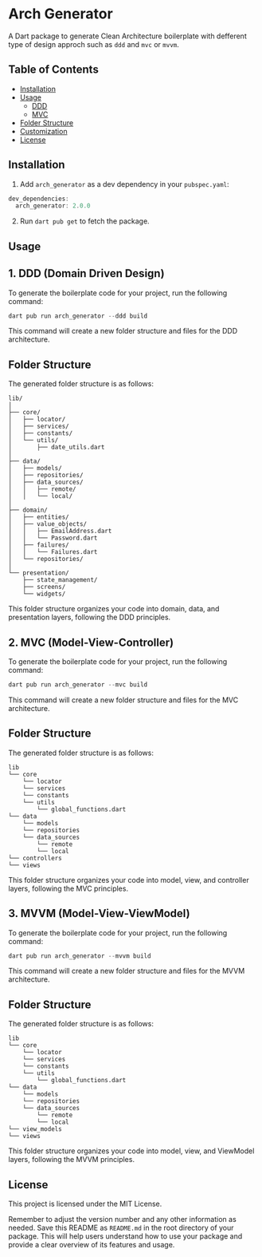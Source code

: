 # Arch Generator

A Dart package to generate Clean Architecture boilerplate with defferent type of design approch such as `ddd` and `mvc` or `mvvm`. 

## Table of Contents

- [Installation](#installation)
- [Usage](#usage)
  - [DDD](#1-ddd-domain-driven-design)
  - [MVC](#2-mvc-model-view-controller)
- [Folder Structure](#folder-structure)
- [Customization](#customization)
- [License](#license)

## Installation

1. Add `arch_generator` as a dev dependency in your `pubspec.yaml`:

```dart
dev_dependencies:
  arch_generator: 2.0.0
```

2. Run `dart pub get` to fetch the package.

## Usage

## 1. DDD (Domain Driven Design)

To generate the boilerplate code for your project, run the following command:

```dart 
dart pub run arch_generator --ddd build
```

This command will create a new folder structure and files for the DDD architecture.

## Folder Structure

The generated folder structure is as follows:

```
lib/
│
├── core/
│   ├── locator/
│   ├── services/
│   ├── constants/
│   └── utils/
│       ├── date_utils.dart
│
├── data/
│   ├── models/
│   ├── repositories/
│   ├── data_sources/
│   │   ├── remote/
│   │   └── local/
│
├── domain/
│   ├── entities/
│   ├── value_objects/
│   │   ├── EmailAddress.dart
│   │   └── Password.dart
│   ├── failures/
│   │   └── Failures.dart
│   └── repositories/
│
└── presentation/
    ├── state_management/
    ├── screens/
    └── widgets/
```

This folder structure organizes your code into domain, data, and presentation layers, following the DDD principles.

## 2. MVC (Model-View-Controller)

To generate the boilerplate code for your project, run the following command:

```dart 
dart pub run arch_generator --mvc build
```

This command will create a new folder structure and files for the MVC architecture.

## Folder Structure

The generated folder structure is as follows:

```
lib
└── core
    └── locator
    └── services
    └── constants
    └── utils
        └── global_functions.dart
└── data
    └── models
    └── repositories
    └── data_sources
        └── remote
        └── local
└── controllers
└── views
```

This folder structure organizes your code into model, view, and controller layers, following the MVC principles.

## 3. MVVM (Model-View-ViewModel)

To generate the boilerplate code for your project, run the following command:

```dart 
dart pub run arch_generator --mvvm build
```

This command will create a new folder structure and files for the MVVM architecture.

## Folder Structure

The generated folder structure is as follows:

```
lib
└── core
    └── locator
    └── services
    └── constants
    └── utils
        └── global_functions.dart
└── data
    └── models
    └── repositories
    └── data_sources
        └── remote
        └── local
└── view_models
└── views
```

This folder structure organizes your code into model, view, and ViewModel layers, following the MVVM principles.

## License

This project is licensed under the MIT License.

Remember to adjust the version number and any other information as needed. Save this README as `README.md` in the root directory of your package. This will help users understand how to use your package and provide a clear overview of its features and usage.
